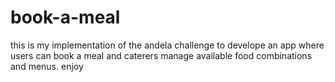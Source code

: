 # book-a-meal

this is my implementation of the andela challenge to develope an app where users can book a meal and caterers manage available food combinations and menus.
enjoy
